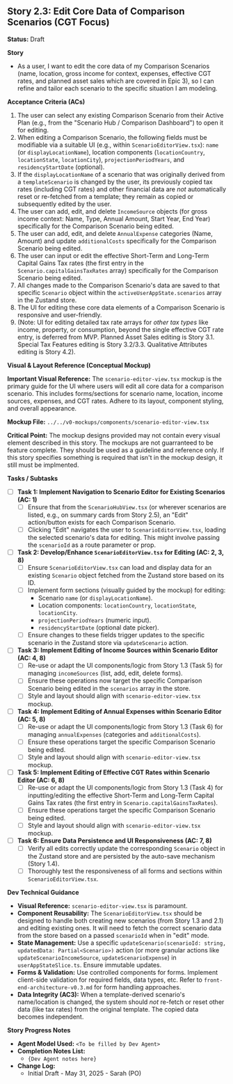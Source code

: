 ## Story 2.3: Edit Core Data of Comparison Scenarios (CGT Focus)

**Status:** Draft

**Story**
- As a user, I want to edit the core data of my Comparison Scenarios (name, location, gross income for context, expenses, effective CGT rates, and planned asset sales which are covered in Epic 3), so I can refine and tailor each scenario to the specific situation I am modeling.

**Acceptance Criteria (ACs)**
1.  The user can select any existing Comparison Scenario from their Active Plan (e.g., from the "Scenario Hub / Comparison Dashboard") to open it for editing.
2.  When editing a Comparison Scenario, the following fields must be modifiable via a suitable UI (e.g., within `ScenarioEditorView.tsx`): `name` (or `displayLocationName`), location components (`locationCountry`, `locationState`, `locationCity`), `projectionPeriodYears`, and `residencyStartDate` (optional).
3.  If the `displayLocationName` of a scenario that was originally derived from a `templateScenario` is changed by the user, its previously copied tax rates (including CGT rates) and other financial data are *not* automatically reset or re-fetched from a template; they remain as copied or subsequently edited by the user.
4.  The user can add, edit, and delete `IncomeSource` objects (for gross income context: Name, Type, Annual Amount, Start Year, End Year) specifically for the Comparison Scenario being edited.
5.  The user can add, edit, and delete `AnnualExpense` categories (Name, Amount) and update `additionalCosts` specifically for the Comparison Scenario being edited.
6.  The user can input or edit the effective Short-Term and Long-Term Capital Gains Tax rates (the first entry in the `Scenario.capitalGainsTaxRates` array) specifically for the Comparison Scenario being edited.
7.  All changes made to the Comparison Scenario's data are saved to that specific `Scenario` object within the `activeUserAppState.scenarios` array in the Zustand store.
8.  The UI for editing these core data elements of a Comparison Scenario is responsive and user-friendly.
9.  (Note: UI for editing detailed tax rate arrays for *other tax types* like income, property, or consumption, beyond the single effective CGT rate entry, is deferred from MVP. Planned Asset Sales editing is Story 3.1. Special Tax Features editing is Story 3.2/3.3. Qualitative Attributes editing is Story 4.2).

**Visual & Layout Reference (Conceptual Mockup)**

**Important Visual Reference:** The `scenario-editor-view.tsx` mockup is the primary guide for the UI where users will edit all core data for a comparison scenario. This includes forms/sections for scenario name, location, income sources, expenses, and CGT rates. Adhere to its layout, component styling, and overall appearance.

**Mockup File:** `../../v0-mockups/components/scenario-editor-view.tsx`

**Critical Point:** The mockup designs provided may not contain every visual element described in this story. The mockups are not guarranteed to be feature complete. They should be used as a guideline and reference only. If this story specifies something is required that isn't in the mockup design, it still must be implmented.

**Tasks / Subtasks**
- [ ] **Task 1: Implement Navigation to Scenario Editor for Existing Scenarios (AC: 1)**
    - [ ] Ensure that from the `ScenarioHubView.tsx` (or wherever scenarios are listed, e.g., on summary cards from Story 2.5), an "Edit" action/button exists for each Comparison Scenario.
    - [ ] Clicking "Edit" navigates the user to `ScenarioEditorView.tsx`, loading the selected scenario's data for editing. This might involve passing the `scenarioId` as a route parameter or prop.
- [ ] **Task 2: Develop/Enhance `ScenarioEditorView.tsx` for Editing (AC: 2, 3, 8)**
    - [ ] Ensure `ScenarioEditorView.tsx` can load and display data for an existing `Scenario` object fetched from the Zustand store based on its ID.
    - [ ] Implement form sections (visually guided by the mockup) for editing:
        - Scenario `name` (or `displayLocationName`).
        - Location components: `locationCountry`, `locationState`, `locationCity`.
        - `projectionPeriodYears` (numeric input).
        - `residencyStartDate` (optional date picker).
    - [ ] Ensure changes to these fields trigger updates to the specific scenario in the Zustand store via `updateScenario` action.
- [ ] **Task 3: Implement Editing of Income Sources within Scenario Editor (AC: 4, 8)**
    - [ ] Re-use or adapt the UI components/logic from Story 1.3 (Task 5) for managing `incomeSources` (list, add, edit, delete forms).
    - [ ] Ensure these operations now target the specific Comparison Scenario being edited in the `scenarios` array in the store.
    - [ ] Style and layout should align with `scenario-editor-view.tsx` mockup.
- [ ] **Task 4: Implement Editing of Annual Expenses within Scenario Editor (AC: 5, 8)**
    - [ ] Re-use or adapt the UI components/logic from Story 1.3 (Task 6) for managing `annualExpenses` (categories and `additionalCosts`).
    - [ ] Ensure these operations target the specific Comparison Scenario being edited.
    - [ ] Style and layout should align with `scenario-editor-view.tsx` mockup.
- [ ] **Task 5: Implement Editing of Effective CGT Rates within Scenario Editor (AC: 6, 8)**
    - [ ] Re-use or adapt the UI components/logic from Story 1.3 (Task 4) for inputting/editing the effective Short-Term and Long-Term Capital Gains Tax rates (the first entry in `Scenario.capitalGainsTaxRates`).
    - [ ] Ensure these operations target the specific Comparison Scenario being edited.
    - [ ] Style and layout should align with `scenario-editor-view.tsx` mockup.
- [ ] **Task 6: Ensure Data Persistence and UI Responsiveness (AC: 7, 8)**
    - [ ] Verify all edits correctly update the corresponding `Scenario` object in the Zustand store and are persisted by the auto-save mechanism (Story 1.4).
    - [ ] Thoroughly test the responsiveness of all forms and sections within `ScenarioEditorView.tsx`.

**Dev Technical Guidance**
-   **Visual Reference:** `scenario-editor-view.tsx` is paramount.
-   **Component Reusability:** The `ScenarioEditorView.tsx` should be designed to handle both creating new scenarios (from Story 1.3 and 2.1) and editing existing ones. It will need to fetch the correct scenario data from the store based on a passed `scenarioId` when in "edit" mode.
-   **State Management:** Use a specific `updateScenario(scenarioId: string, updatedData: Partial<Scenario>)` action (or more granular actions like `updateScenarioIncomeSource`, `updateScenarioExpense`) in `userAppStateSlice.ts`. Ensure immutable updates.
-   **Forms & Validation:** Use controlled components for forms. Implement client-side validation for required fields, data types, etc. Refer to `front-end-architecture-v0.3.md` for form handling approaches.
-   **Data Integrity (AC3):** When a template-derived scenario's name/location is changed, the system should *not* re-fetch or reset other data (like tax rates) from the original template. The copied data becomes independent.

**Story Progress Notes**
* **Agent Model Used:** `<To be filled by Dev Agent>`
* **Completion Notes List:**
    * `{Dev Agent notes here}`
* **Change Log:**
    * Initial Draft - May 31, 2025 - Sarah (PO)

